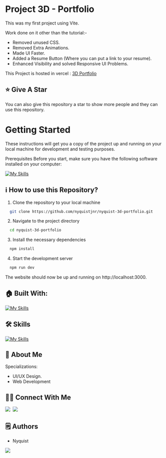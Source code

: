 # Project 3D - Portfolio


This was my first project using Vite.

Work done on it other than the tutorial:-
- Removed unused CSS.
- Removed Extra Animations.
- Made UI Faster.
- Added a Resume Button (Where you can put a link to your resume).
- Enhanced Visibility and solved Responsive UI Problems.

This Project is hosted in vercel : [3D Portfolio](https://nyquist-3d-portfolio.vercel.app/)

## :star: Give A Star

You can also give this repository a star to show more people and they can use this repository.

# Getting Started

These instructions will get you a copy of the project up and running on your local machine for development and testing purposes.

Prerequisites
Before you start, make sure you have the following software installed on your computer:

[![My Skills](https://skillicons.dev/icons?i=nodejs)](https://skillicons.dev)


## ℹ️ How to use this Repository?

1. Clone the repository to your local machine

```bash
  git clone https://github.com/nyquistjnr/nyquist-3d-portfolio.git

```
2. Navigate to the project directory

```bash
  cd nyquist-3d-portfolio
```
3. Install the necessary dependencies
```bash
  npm install
```

4. Start the development server
```bash
  npm run dev
```

The website should now be up and running on http://localhost:3000.

## 🏠 Built With:

[![My Skills](https://skillicons.dev/icons?i=vscode,vite,react,nextjs,threejs,tailwind,netlify)](https://skillicons.dev)

## 🛠 Skills

[![My Skills](https://skillicons.dev/icons?i=html,css,js,react,nextjs,tailwind,threejs)](https://skillicons.dev)

## 🚀 About Me
Specializations:
- UI/UX Design.
- Web Development

## 🙋‍♂️ Connect With Me

[<img src="https://skillicons.dev/icons?i=github" />](https://github.com/nyquistjnr)&nbsp;
[<img src="https://skillicons.dev/icons?i=linkedin" />](https://www.linkedin.com/in/nyquistjnr/)&nbsp;

## 🗒️ Authors
- Nyquist

<p align="left">
  <a href="https://skillicons.dev">
    <a href="https://github.com/nyquistjnr">
      <img src="https://skillicons.dev/icons?i=github" />
    </a>
  </a>
</p>
